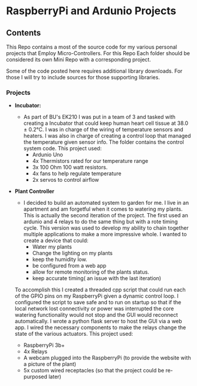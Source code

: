 # RaspberryPi and Ardunio Projects
## Contents
This Repo contains a most of the source code for my various personal projects that Employ Micro-Controllers. For this Repo Each folder should be considered its own Mini Repo with a corresponding project.

Some of the code posted here requires additional library downloads. For those I will try to include sources for those supporting libraries.

### Projects
* **Incubator:**
  - As part of BU's EK210 I was put in a team of 3 and tasked with creating a Incubator that could keep human heart cell tissue at 38.0 &plusmn; 0.2&deg;C. I was in charge of the wiring of temperature sensors and heaters. I was also in charge of creating a control loop that managed the temperature given sensor info. The folder contains the control system code. This project used:
    - Ardunio Uno
    - 4x Thermistors rated for our temperature range
    - 3x 100 Ohm 100 watt resistors.
    - 4x fans to help regulate temperature
    - 2x servos to control airflow

* **Plant Controller**
  - I decided to build an automated system to garden for me. I live in an apartment and am forgetful when it comes to watering my plants. This is actually the second iteration of the project. The first used an ardunio and 4 relays to do the same thing but with a rote timing cycle. This version was used to develop my ability to chain together multiple applications to make a more impressive whole. I wanted to create a device that could:
    - Water my plants
    - Change the lighting on my plants
    - keep the humidity low.
    - be configured from a web app
    - allow for remote monitoring of the plants status.
    - keep accurate timing( an issue with the last iteration)  

   To accomplish this I created a threaded cpp script that could run each of the GPIO pins on my RaspberryPi given a dynamic control loop. I configured the script to save safe and to run on startup so that if the local network lost connectivity or power was interrupted the core watering functionality would not stop and the GUI would reconnect automatically. I wrote a python flask server to host the GUI via a web app.
   I wired the necessary components to make the relays change the state of the various actuators.
   This project used:
     - RaspberryPi 3b+
     - 4x Relays
     - A webcam plugged into the RaspberryPi (to provide the website with a picture of the plant)
     - 5x custom wired receptacles (so that the project could be re-purposed later)
